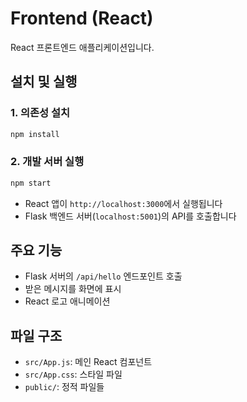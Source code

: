 # Frontend (React)

React 프론트엔드 애플리케이션입니다.

## 설치 및 실행

### 1. 의존성 설치
```bash
npm install
```

### 2. 개발 서버 실행
```bash
npm start
```

- React 앱이 `http://localhost:3000`에서 실행됩니다
- Flask 백엔드 서버(`localhost:5001`)의 API를 호출합니다

## 주요 기능

- Flask 서버의 `/api/hello` 엔드포인트 호출
- 받은 메시지를 화면에 표시
- React 로고 애니메이션

## 파일 구조

- `src/App.js`: 메인 React 컴포넌트
- `src/App.css`: 스타일 파일
- `public/`: 정적 파일들
